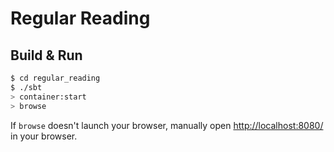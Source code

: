 # Regular Reading #

## Build & Run ##

```sh
$ cd regular_reading
$ ./sbt
> container:start
> browse
```

If `browse` doesn't launch your browser, manually open [http://localhost:8080/](http://localhost:8080/) in your browser.
